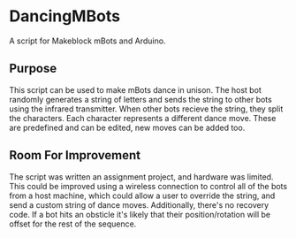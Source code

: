 # DancingMBots
A script for Makeblock mBots and Arduino.

## Purpose
This script can be used to make mBots dance in unison.
The host bot randomly generates a string of letters and sends the string to other bots using the infrared transmitter.
When other bots recieve the string, they split the characters. Each character represents a different dance move. These are predefined and can be edited, new moves can be added too.

## Room For Improvement
The script was written an assignment project, and hardware was limited.
This could be improved using a wireless connection to control all of the bots from a host machine, which could allow a user to override the string, and send a custom string of dance moves. Additionally, there's no recovery code. If a bot hits an obsticle it's likely that their position/rotation will be offset for the rest of the sequence.

